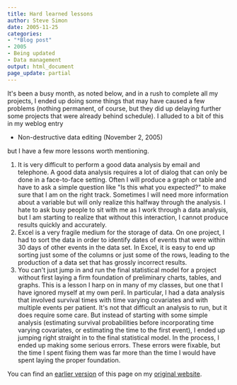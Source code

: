 ```yaml
---
title: Hard learned lessons
author: Steve Simon
date: 2005-11-25
categories:
- "*Blog post"
- 2005
- Being updated
- Data management
output: html_document
page_update: partial
---
```

It's been a busy month, as noted below, and in a rush to complete all
my projects, I ended up doing some things that may have caused a few
problems (nothing permanent, of course, but they did up delaying further
some projects that were already behind schedule). I alluded to a bit of
this in my weblog entry

- Non-destructive data editing (November 2, 2005)

but I have a few more lessons worth mentioning.

1.  It is very difficult to perform a good data analysis by email and
telephone. A good data analysis requires a lot of dialog that can
only be done in a face-to-face setting. Often I will produce a graph
or table and have to ask a simple question like "Is this what you
expected?" to make sure that I am on the right track. Sometimes I
will need more information about a variable but will only realize
this halfway through the analysis. I hate to ask busy people to sit
with me as I work through a data analysis, but I am starting to
realize that without this interaction, I cannot produce results
quickly and accurately.
2.  Excel is a very fragile medium for the storage of data. On one
project, I had to sort the data in order to identify dates of events
that were within 30 days of other events in the data set. In Excel,
it is easy to end up sorting just some of the columns or just some
of the rows, leading to the production of a data set that has
grossly incorrect results.
3.  You can't just jump in and run the final statistical model for a
project without first laying a firm foundation of preliminary
charts, tables, and graphs. This is a lesson I harp on in many of my
classes, but one that I have ignored myself at my own peril. In
particular, I had a data analysis that involved survival times with
time varying covariates and with multiple events per patient. It's
not that difficult an analysis to run, but it does require some
care. But instead of starting with some simple analysis (estimating
survival probabilities before incorporating time varying covariates,
or estimating the time to the first event), I ended up jumping right
straight in to the final statistical model. In the process, I ended
up making some serious errors. These errors were fixable, but the
time I spent fixing them was far more than the time I would have
spent laying the proper foundation.

You can find an [earlier version][sim1] of this page on my [original website][sim2].


[sim1]: http://www.pmean.com/05/HardLessons.html
[sim2]: http://www.pmean.com/original_site.html
